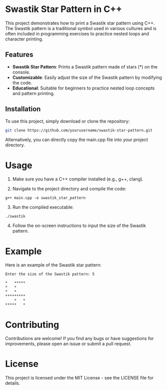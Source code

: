 # Swastik Star Pattern in C++

This project demonstrates how to print a Swastik star pattern using C++. The Swastik pattern is a traditional symbol used in various cultures and is often included in programming exercises to practice nested loops and character printing.

## Features

- **Swastik Star Pattern**: Prints a Swastik pattern made of stars (*) on the console.
- **Customizable**: Easily adjust the size of the Swastik pattern by modifying the code.
- **Educational**: Suitable for beginners to practice nested loop concepts and pattern printing.

## Installation

To use this project, simply download or clone the repository:

```bash
git clone https://github.com/yourusername/swastik-star-pattern.git
```

Alternatively, you can directly copy the main.cpp file into your project directory.

# Usage
1. Make sure you have a C++ compiler installed (e.g., g++, clang).

2. Navigate to the project directory and compile the code:
```
g++ main.cpp -o swastik_star_pattern
```

3. Run the compiled executable:
```
./swastik
```

4. Follow the on-screen instructions to input the size of the Swastik pattern.

# Example
Here is an example of the Swastik star pattern:
```
Enter the size of the Swastik pattern: 5

*   ***** 
*   *     
*   *     
********* 
    *   * 
*****   *
```

# Contributing
Contributions are welcome! If you find any bugs or have suggestions for improvements, please open an issue or submit a pull request.

# License
This project is licensed under the MIT License - see the LICENSE file for details.



















